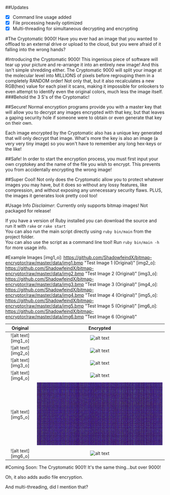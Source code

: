 ##Updates
- [x] Command line usage added
- [x] File processing heavily optimized
- [x] Multi-threading for simultaneous decrypting and encrypting

#The Cryptomatic 9000!
Have you ever had an image that you wanted to offload to an external drive or upload to the cloud,
but you were afraid of it falling into the wrong hands?

#Introducing the Cryptomatic 9000!
This ingenious piece of software will tear up your picture and re-arrange it into an entirely new image!
And this isn't simple shredding either. The Cryptomatic 9000 will split your image at the molecular level
into MILLIONS of pixels before regrouping them in a completely RANDOM order! Not only that, but it also recalculates
a new RGB(hex) value for each pixel it scans, making it impossible for onlookers to even attempt to identify even the
original colors, much less the image itself.  
###Behold the 3 S's of the Cryptomatic!

##Secure!
Normal encryption programs provide you with a master key that will allow you to decrypt any images encrypted with that key,
but that leaves a gaping security hole if someone were to obtain or even generate that key on their own.

Each image encrypted by the Cryptomatic also has a unique key generated that will only decrypt that image. What's more
the key is also an image (a very very tiny image) so you won't have to remember any long hex-keys or the like!

##Safe!
In order to start the encryption process, you must first input your own cryptokey and the name of the file you wish to encrypt.
This prevents you from accidentally encrypting the wrong image!

##Super Cool!
Not only does the Cryptomatic allow you to protect whatever images you may have, but it does so without any lossy features, like compression,
and without exposing any unnecessary security flaws. PLUS, the images it generates look pretty cool too!

#Usage Info
*Disclaimer*: Currently only supports bitmap images! Not packaged for release!

If you have a version of Ruby installed you can download the source and run it with `rake` or `rake start`  
You can also run the main script directly using `ruby bin/main` from the project folder.  
You can also use the script as a command line tool! Run `ruby bin/main -h` for more usage info.

#Example Images
[img1_o]: https://github.com/ShadowfeindX/bitmap-encryptor/raw/master/data/img1.bmp "Test Image 1 (Original)"
[img2_o]: https://github.com/ShadowfeindX/bitmap-encryptor/raw/master/data/img2.bmp "Test Image 2 (Original)"
[img3_o]: https://github.com/ShadowfeindX/bitmap-encryptor/raw/master/data/img3.bmp "Test Image 3 (Original)"
[img4_o]: https://github.com/ShadowfeindX/bitmap-encryptor/raw/master/data/img4.bmp "Test Image 4 (Original)"
[img5_o]: https://github.com/ShadowfeindX/bitmap-encryptor/raw/master/data/img5.bmp "Test Image 5 (Original)"
[img6_o]: https://github.com/ShadowfeindX/bitmap-encryptor/raw/master/data/img6.bmp "Test Image 6 (Original)"

[img1_e]: https://github.com/ShadowfeindX/bitmap-encryptor/raw/master/data/img1_enc.bmp "Test Image 1 (Encrypted)"
[img2_e]: https://github.com/ShadowfeindX/bitmap-encryptor/raw/master/data/img2_enc.bmp "Test Image 2 (Encrypted)"
[img3_e]: https://github.com/ShadowfeindX/bitmap-encryptor/raw/master/data/img3_enc.bmp "Test Image 3 (Encrypted)"
[img4_e]: https://github.com/ShadowfeindX/bitmap-encryptor/raw/master/data/img4_enc.bmp "Test Image 4 (Encrypted)"
[img5_e]: https://github.com/ShadowfeindX/bitmap-encryptor/raw/master/data/img5_enc.bmp "Test Image 5 (Encrypted)"
[img6_e]: https://github.com/ShadowfeindX/bitmap-encryptor/raw/master/data/img6_enc.bmp "Test Image 6 (Encrypted)"

| Original          | Encrypted         |
|:-----------------:|:-----------------:|
|![alt text][img1_o]|![alt text][img1_e]|
|![alt text][img2_o]|![alt text][img2_e]|
|![alt text][img3_o]|![alt text][img3_e]|
|![alt text][img4_o]|![alt text][img4_e]|
|![alt text][img5_o]|![alt text][img5_e]|
|![alt text][img6_o]|![alt text][img6_e]|

#Coming Soon: The Cryptomatic 9001!
It's the same thing...but over 9000!

Oh, it also adds audio file encryption.

And multi-threading, did I mention that?
